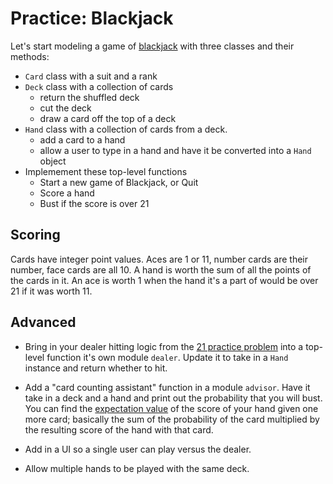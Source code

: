 # Practice: Blackjack

Let's start modeling a game of [blackjack](https://en.wikipedia.org/wiki/Blackjack) with three classes and their methods:

- `Card` class with a suit and a rank
- `Deck` class with a collection of cards
    - return the shuffled deck
    - cut the deck
    - draw a card off the top of a deck
- `Hand` class with a collection of cards from a deck.
    * add a card to a hand
    * allow a user to type in a hand and have it be converted into a `Hand` object
- Implemement these top-level functions
    * Start a new game of Blackjack, or Quit
    * Score a hand
    * Bust if the score is over 21

## Scoring

Cards have integer point values. Aces are 1 or 11, number cards are their number, face cards are all 10. A hand is worth the sum of all the points of the cards in it.
An ace is worth 1 when the hand it's a part of would be over 21 if it was worth 11.

## Advanced

*   Bring in your dealer hitting logic from the [21 practice problem](/practice/21.md) into a top-level function it's own module `dealer`.
    Update it to take in a `Hand` instance and return whether to hit.

*   Add a "card counting assistant" function in a module `advisor`.
    Have it take in a deck and a hand and print out the probability that you will bust.
    You can find the [expectation value](http://www.wikihow.com/Calculate-an-Expected-Value) of the score of your hand given one more card; basically the sum of the probability of the card multiplied by the resulting score of the hand with that card.

*   Add in a UI so a single user can play versus the dealer.

*   Allow multiple hands to be played with the same deck.